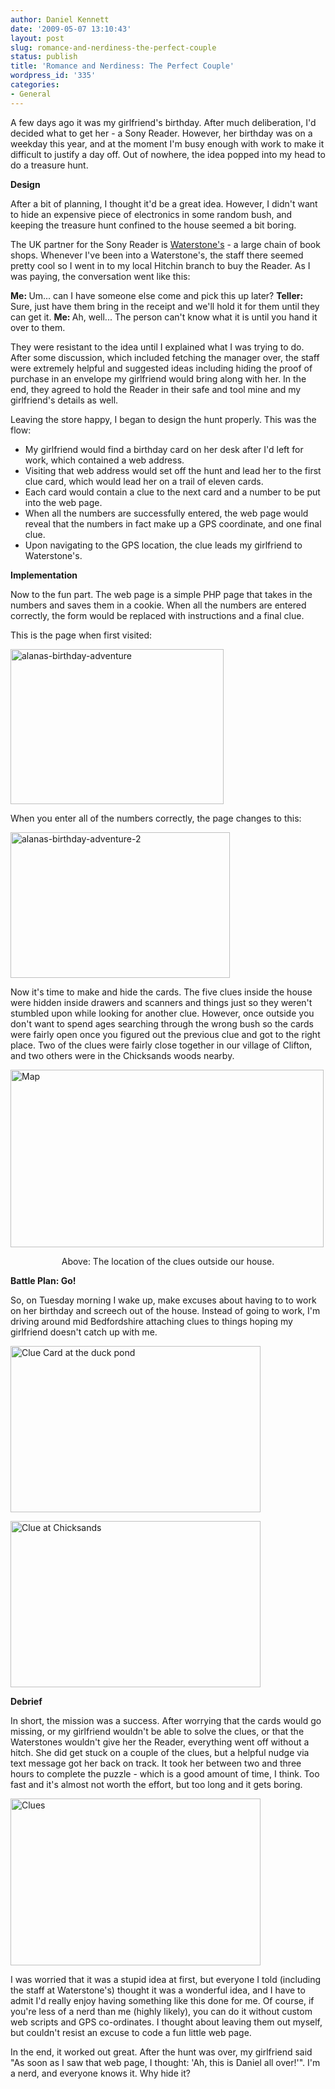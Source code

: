 ```yaml
---
author: Daniel Kennett
date: '2009-05-07 13:10:43'
layout: post
slug: romance-and-nerdiness-the-perfect-couple
status: publish
title: 'Romance and Nerdiness: The Perfect Couple'
wordpress_id: '335'
categories:
- General
---
```


A few days ago it was my girlfriend's birthday. After much deliberation, I'd decided what to get her - a Sony Reader. However, her birthday was on a weekday this year, and at the moment I'm busy enough with work to make it difficult to justify a day off. Out of nowhere, the idea popped into my head to do a treasure hunt.

<strong>Design</strong>

After a bit of planning, I thought it'd be a great idea. However, I didn't want to hide an expensive piece of electronics in some random bush, and keeping the treasure hunt confined to the house seemed a bit boring.

The UK partner for the Sony Reader is <a href="http://www.waterstones.co.uk/" target="_blank">Waterstone's</a> - a large chain of book shops. Whenever I've been into a Waterstone's, the staff there seemed pretty cool so I went in to my local Hitchin branch to buy the Reader. As I was paying, the conversation went like this:

<strong>Me: </strong>Um... can I have someone else come and pick this up later?
<strong>Teller: </strong>Sure, just have them bring in the receipt and we'll hold it for them until they can get it. 
<strong>Me: </strong>Ah, well... The person can't know what it is until you hand it over to them.

They were resistant to the idea until I explained what I was trying to do. After some discussion, which included fetching the manager over, the staff were extremely helpful and suggested ideas including hiding the proof of purchase in an envelope my girlfriend would bring along with her. In the end, they agreed to hold the Reader in their safe and tool mine and my girlfriend's details as well.

Leaving the store happy, I began to design the hunt properly. This was the flow:

- My girlfriend would find a birthday card on her desk after I'd left for work, which contained a web address.
- Visiting that web address would set off the hunt and lead her to the first clue card, which would lead her on a trail of eleven cards.
- Each card would contain a clue to the next card and a number to be put into the web page.
- When all the numbers are successfully entered, the web page would reveal that the numbers in fact make up a GPS coordinate, and one final clue.
- Upon navigating to the GPS location, the clue leads my girlfriend to Waterstone's. 

<!--more-->

<strong>Implementation</strong>

Now to the fun part. The web page is a simple PHP page that takes in the numbers and saves them in a cookie. When all the numbers are entered correctly, the form would be replaced with instructions and a final clue. 

This is the page when first visited:

<a href="http://danielkennett.org/pictures/for_posts/2009/05/alanas-birthday-adventure.png"><img src="http://danielkennett.org/pictures/for_posts/2009/05/alanas-birthday-adventure.png" alt="alanas-birthday-adventure" title="alanas-birthday-adventure" width="341" height="248" class="aligncenter size-full wp-image-336" /></a>

When you enter all of the numbers correctly, the page changes to this:

<a href="http://danielkennett.org/pictures/for_posts/2009/05/alanas-birthday-adventure-2.png"><img src="http://danielkennett.org/pictures/for_posts/2009/05/alanas-birthday-adventure-2.png" alt="alanas-birthday-adventure-2" title="alanas-birthday-adventure-2" width="351" height="233" class="aligncenter size-full wp-image-337" /></a>

Now it's time to make and hide the cards. The five clues inside the house were hidden inside drawers and scanners and things just so they weren't stumbled upon while looking for another clue. However, once outside you don't want to spend ages searching through the wrong bush so the cards were fairly open once you figured out the previous clue and got to the right place. Two of the clues were fairly close together in our village of Clifton, and two others were in the Chicksands woods nearby. 

<img src="http://danielkennett.org/pictures/for_posts/2009/05/clues.png" alt="Map" title="Map" width="501" height="284" class="aligncenter size-full wp-image-354" />

<p style="text-align:center;">Above: The location of the clues outside our house.</p>

<strong>Battle Plan: Go!</strong>

So, on Tuesday morning I wake up, make excuses about having to to work on her birthday and screech out of the house. Instead of going to work, I'm driving around mid Bedfordshire attaching clues to things hoping my girlfriend doesn't catch up with me.

<a href="http://danielkennett.org/pictures/for_posts/2009/05/duckpond.jpg"><img src="http://danielkennett.org/pictures/for_posts/2009/05/duckpond.jpg" alt="Clue Card at the duck pond" title="Clue Card at the duck pond" width="400" height="266" class="aligncenter size-full wp-image-355" /></a>

<a href="http://danielkennett.org/pictures/for_posts/2009/05/chicksands.jpg"><img src="http://danielkennett.org/pictures/for_posts/2009/05/chicksands.jpg" alt="Clue at Chicksands" title="Clue at Chicksands" width="400" height="266" class="aligncenter size-full wp-image-356" /></a>

<strong>Debrief</strong>

In short, the mission was a success. After worrying that the cards would go missing, or my girlfriend wouldn't be able to solve the clues, or that the Waterstones wouldn't give her the Reader, everything went off without a hitch. She did get stuck on a couple of the clues, but a helpful nudge via text message got her back on track. It took her between two and three hours to complete the puzzle - which is a good amount of time, I think. Too fast and it's almost not worth the effort, but too long and it gets boring. 

<a href="http://danielkennett.org/pictures/for_posts/2009/05/cards.jpg"><img src="http://danielkennett.org/pictures/for_posts/2009/05/cards.jpg" alt="Clues" title="Clues" width="400" height="267" class="aligncenter size-full wp-image-353" /></a>

I was worried that it was a stupid idea at first, but everyone I told (including the staff at Waterstone's) thought it was a wonderful idea, and I have to admit I'd really enjoy having something like this done for me. Of course, if you're less of a nerd than me (highly likely), you can do it without custom web scripts and GPS co-ordinates. I thought about leaving them out myself, but couldn't resist an excuse to code a fun little web page. 

In the end, it worked out great. After the hunt was over, my girlfriend said "As soon as I saw that web page, I thought: 'Ah, this is Daniel all over!'". I'm a nerd, and everyone knows it. Why hide it?